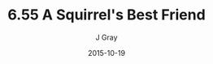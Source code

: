 ---
title: '6.55 A Squirrel''s Best Friend'
alt: 'Mysteries of the Arcana'
date: '2015-10-19'
author: 'J Gray'
artist: 'Keira'
chapter: '6 Void in the Road'
filler: false
---